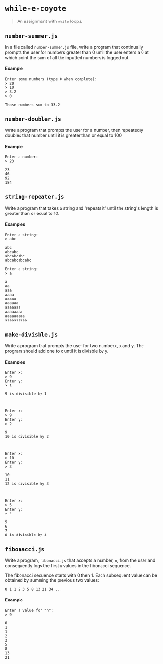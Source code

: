# `while-e-coyote`

> An assignment with `while` loops.

## `number-summer.js`

In a file called `number-summer.js` file, write a program that continually prompts the user for numbers greater than 0 until the user enters a 0 at which point the sum of all the inputted numbers is logged out.

#### Example

```
Enter some numbers (type 0 when complete):
> 20
> 10
> 3.2
> 0

Those numbers sum to 33.2
```

## `number-doubler.js`

Write a program that prompts the user for a number, then repeatedly doubles that number until it is greater than or equal to 100.

#### Example

```
Enter a number:
> 23

23
46
92
184
```

## `string-repeater.js`

Write a program that takes a string and 'repeats it' until the string's length is greater than or equal to 10.

#### Examples

```
Enter a string:
> abc

abc
abcabc
abcabcabc
abcabcabcabc
```

```
Enter a string:
> a

a
aa
aaa
aaaa
aaaaa
aaaaaa
aaaaaaa
aaaaaaaa
aaaaaaaaa
aaaaaaaaaa
```

## `make-divisble.js`

Write a program that prompts the user for two numberx, x and y. The program should add one to x until it is divisble by y.

#### Examples

```
Enter x: 
> 9
Enter y: 
> 1

9 is divisible by 1



Enter x: 
> 9
Enter y: 
> 2

9
10 is divisible by 2



Enter x: 
> 10
Enter y: 
> 3

10
11
12 is divisible by 3



Enter x: 
> 5
Enter y: 
> 4

5
6
7
8 is divisible by 4
```

## `fibonacci.js`

Write a program, `fibonacci.js` that accepts a number, `n`, from the user and consequently logs the first `n` values in the fibonacci sequence.

The fibonacci sequence starts with 0 then 1. Each subsequent value can be obtained by summing the previous two values:
```
0 1 1 2 3 5 8 13 21 34 ...
```

#### Example

```
Enter a value for "n":
> 9

0
1
1
2
3
5
8
13
21
```


